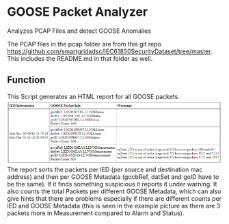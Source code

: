 # GOOSE Packet Analyzer

Analyzes PCAP Files and detect GOOSE Anomalies

The PCAP files in the pcap folder are from this git repo https://github.com/smartgridadsc/IEC61850SecurityDataset/tree/master.
This includes the README.md in that folder as well.

## Function
This Script generates an HTML report for all GOOSE packets. 
![Part of an example report](report_example.png)
The report sorts the packets per IED (per source and destination mac address) and then per GOOSE Metadata (gocbRef, datSet and goID have to be the same).
If it finds something suspicious it reports it under warning. It also counts the total Packets per different GOOSE Metadata, which can also give hints that 
there are problems especially if there are different counts per IED and GOOSE Metadata (this is seen in the example picture as there are 
3 packets more in Measurement compared to Alarm and Status).
